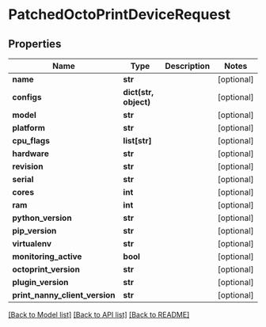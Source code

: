 # PatchedOctoPrintDeviceRequest

## Properties
Name | Type | Description | Notes
------------ | ------------- | ------------- | -------------
**name** | **str** |  | [optional] 
**configs** | **dict(str, object)** |  | [optional] 
**model** | **str** |  | [optional] 
**platform** | **str** |  | [optional] 
**cpu_flags** | **list[str]** |  | [optional] 
**hardware** | **str** |  | [optional] 
**revision** | **str** |  | [optional] 
**serial** | **str** |  | [optional] 
**cores** | **int** |  | [optional] 
**ram** | **int** |  | [optional] 
**python_version** | **str** |  | [optional] 
**pip_version** | **str** |  | [optional] 
**virtualenv** | **str** |  | [optional] 
**monitoring_active** | **bool** |  | [optional] 
**octoprint_version** | **str** |  | [optional] 
**plugin_version** | **str** |  | [optional] 
**print_nanny_client_version** | **str** |  | [optional] 

[[Back to Model list]](../README.md#documentation-for-models) [[Back to API list]](../README.md#documentation-for-api-endpoints) [[Back to README]](../README.md)


